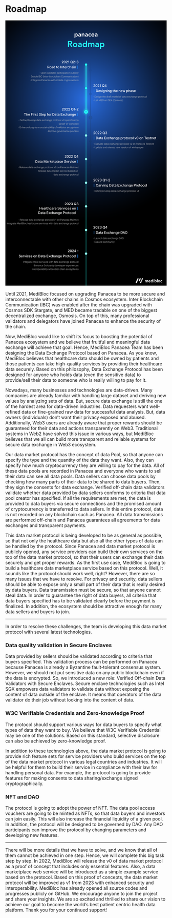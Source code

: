 # Roadmap

![](images/roadmap.png)

Until 2021, MediBloc focused on upgrading Panacea to be more secure and interconnectable with other chains in Cosmos ecosystem. Inter Blockchain Communication (IBC) was enabled after the chain was upgraded with Cosmos SDK Stargate, and MED became tradable on one of the biggest decentralized exchange, Osmosis. On top of this, many professional validators and delegators have joined Panacea to enhance the security of the chain.

Now, MediBloc would like to shift its focus to boosting the potential of Panacea ecosystem and we believe that fruitful and meaningful data exchange will achieve that goal. Hence, MediBloc Panacea Team has been designing the Data Exchange Protocol based on Panacea. As you know, MediBloc believes that healthcare data should be owned by patients and those patients can take high-quality services by providing their healthcare data securely. Based on this philosophy, Data Exchange Protocol has been designed for anyone who holds data (even the sensitive data) to provide/sell their data to someone who is really willing to pay for it.

Nowadays, many businesses and technologies are data-driven. Many companies are already familiar with handling large dataset and deriving new values by analyzing sets of data. But, secure data exchange is still the one of the hardest area for data-driven industries. Data requesters want well-refined data or fine-grained raw data for successful data analysis. But, data owners (individuals) don’t want their privacy exposed and abused. Additionally, Web3 users are already aware that proper rewards should be guaranteed for their data and actions transparently on Web3. Traditional systems in Web2 have solved this issue in various ways, but MediBloc believes that we all can build more transparent and reliable systems for secure data exchange in Web3 ecosystem. 

Our data market protocol has the concept of data Pool, so that anyone can specify the type and the quantity of the data they want. Also, they can specify how much cryptocurrency they are willing to pay for the data. All of these data pools are recorded in Panacea and everyone who wants to sell their data can see all data pools. Data sellers can choose data pools by checking how many parts of their data to be shared to data buyers. Then, they sign the consents for data exchange. Verified off-chain data validators validate whether data provided by data sellers conforms to criteria that data pool creator has specified. If all the requirements are met, the data is provided to data buyers via secure connections and the promised amount of cryptocurrency is transferred to data sellers. In this entire protocol, data is not recorded on any blockchain such as Panacea. All data transmissions are performed off-chain and Panacea guarantees all agreements for data exchanges and transparent payments.

This data market protocol is being developed to be as general as possible, so that not only the healthcare data but also all the other types of data can be handled by the protocol. Since Panacea and data market protocol is publicly opened, any service providers can build their own services on the top of the data market protocol, so that their users can exchange their data securely and get proper rewards. As the first use case, MediBloc is going to build a healthcare data marketplace service based on this protocol.
Well, it sounds like the protocol should work well, right? However, there are so many issues that we have to resolve. For privacy and security, data sellers should be able to expose only a small part of their data that is really desired by data buyers. Data transmission must be secure, so that anyone cannot steal data. In order to guarantee the right of data buyers, all criteria that data buyers specified has to be validated clearly before the payment is finalized. In addition, the ecosystem should be attractive enough for many data sellers and buyers to join. 

---

In order to resolve these challenges, the team is developing this data market protocol with several latest technologies. 

### Data quality validation in Secure Enclaves

Data provided by sellers should be validated according to criteria that buyers specified. This validation process can be performed on Panacea because Panacea is already a Byzantine fault-tolerant consensus system. However, we should not put sensitive data on any public blockchain even if the data is encrypted. So, we introduced a new role: Verified Off-chain Data Validators with Secure Enclaves. Secure enclave technologies such as Intel SGX empowers data validators to validate data without exposing the content of data outside of the enclave. It means that operators of the data validator do their job without looking into the content of data. 

### W3C Verifiable Credentials and Zero-knowledge Proof

The protocol should support various ways for data buyers to specify what types of data they want to buy. We believe that W3C Verifiable Credential may be one of the solutions. Based on this standard, selective disclosure can also be achieved by zero-knowledge proof. 

In addition to these technologies above, the data market protocol is going to provide rich feature sets for service providers who build services on the top of the data market protocol in various legal countries and industries. It will be helpful for them to build their service in compliance with their law for handling personal data. For example, the protocol is going to provide features for making consents to data sharing/exchange signed cryptographically.

### NFT and DAO

The protocol is going to adopt the power of NFT. The data pool access vouchers are going to be minted as NFTs, so that data buyers and investors can join easily. This will also increase the financial liquidity of a given pool. In addition, the protocol will be designed to be governed by DAO. Any DAO participants can improve the protocol by changing parameters and developing new features.

---

There will be more details that we have to solve, and we know that all of them cannot be achieved in one step. Hence, we will complete this big task step by step. In 2022, MediBloc will release the v0 of data market protocol as a proof of concept that includes only essential features. Also, a data marketplace web service will be introduced as a simple example service based on the protocol. Based on this proof of concepts, the data market protocol will be improved as v1 from 2023 with enhanced security and interoperability. MediBloc has already opened all source codes and progresses publicly on GitHub. We encourage anyone to join the project and share your insights. 
We are so excited and thrilled to share our vision to achieve our goal to become the world’s best patient centric health data platform. Thank you for your continued support! 
